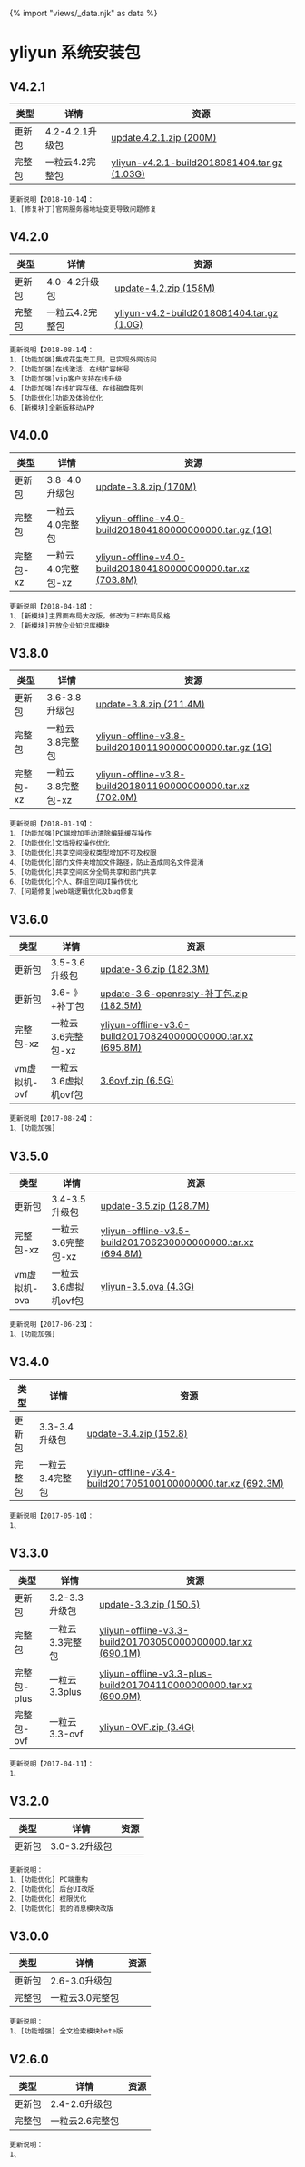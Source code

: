 {% import "views/_data.njk" as data %}
# yliyun 系统安装包

## V4.2.1

类型|详情|资源
--|---|---
更新包|4.2-4.2.1升级包|[update.4.2.1.zip  (200M)](http://app/ylicloud.com/4.2.1.zip)
完整包|一粒云4.2完整包|[yliyun-v4.2.1-build2018081404.tar.gz (1.03G)](http://app/ylicloud.com/4.2.1.zip)


```
更新说明【2018-10-14】：
1、[修复补丁]官网服务器地址变更导致问题修复
```

## V4.2.0

类型|详情|资源
--|---|---
更新包|4.0-4.2升级包|[update-4.2.zip  (158M)](http://app/ylicloud.com/4.2.1.zip)
完整包|一粒云4.2完整包|[yliyun-v4.2-build2018081404.tar.gz (1.0G)](http://app/ylicloud.com/4.2.1.zip)


```
更新说明【2018-08-14】：
1、[功能加强]集成花生壳工具，已实现外网访问
2、[功能加强]在线激活、在线扩容帐号
3、[功能加强]vip客户支持在线升级
4、[功能加强]在线扩容存储、在线磁盘阵列
5、[功能优化]功能及体验优化
6、[新模块]全新版移动APP
```

## V4.0.0

类型|详情|资源
--|---|---
更新包|3.8-4.0升级包|[update-3.8.zip  (170M)](http://app/ylicloud.com/4.2.1.zip)
完整包|一粒云4.0完整包|[yliyun-offline-v4.0-build201804180000000000.tar.gz (1G)](http://app/ylicloud.com/4.2.1.zip)
完整包-xz|一粒云4.0完整包-xz|[yliyun-offline-v4.0-build201804180000000000.tar.xz (703.8M)](http://app/ylicloud.com/4.2.1.zip)


```
更新说明【2018-04-18】：
1、[新模块]主界面布局大改版，修改为三栏布局风格
2、[新模块]开放企业知识库模块
```

## V3.8.0

类型|详情|资源
--|---|---
更新包|3.6-3.8升级包|[update-3.8.zip  (211.4M)](http://app/ylicloud.com/4.2.1.zip)
完整包|一粒云3.8完整包|[yliyun-offline-v3.8-build201801190000000000.tar.gz (1G)](http://app/ylicloud.com/4.2.1.zip)
完整包-xz|一粒云3.8完整包-xz|[yliyun-offline-v3.8-build201801190000000000.tar.xz (702.0M)](http://app/ylicloud.com/4.2.1.zip)

```
更新说明【2018-01-19】：
1、[功能加强]PC端增加手动清除编辑缓存操作
2、[功能优化]文档授权操作优化
3、[功能优化]共享空间授权类型增加不可及权限
4、[功能优化]部门文件夹增加文件路径，防止造成同名文件混淆
5、[功能优化]共享空间区分全局共享和部门共享
6、[功能优化]个人、群组空间UI操作优化
7、[问题修复]web端逻辑优化及bug修复
```


## V3.6.0

类型|详情|资源
--|---|---
更新包|3.5-3.6升级包|[update-3.6.zip  (182.3M)](http://app/ylicloud.com/4.2.1.zip)
更新包|3.6- 》+补丁包|[update-3.6-openresty-补丁包.zip  (182.5M)](http://app/ylicloud.com/4.2.1.zip)
完整包-xz|一粒云3.6完整包-xz|[yliyun-offline-v3.6-build201708240000000000.tar.xz (695.8M)](http://app/ylicloud.com/4.2.1.zip)
vm虚拟机-ovf|一粒云3.6虚拟机ovf包|[3.6ovf.zip (6.5G)](http://app/ylicloud.com/4.2.1.zip)


```
更新说明【2017-08-24】：
1、[功能加强]
```

## V3.5.0

类型|详情|资源
--|---|---
更新包|3.4-3.5升级包|[update-3.5.zip  (128.7M)](http://app/ylicloud.com/4.2.1.zip)
完整包-xz|一粒云3.6完整包-xz|[yliyun-offline-v3.5-build201706230000000000.tar.xz (694.8M)](http://app/ylicloud.com/4.2.1.zip)
vm虚拟机-ova|一粒云3.6虚拟机ovf包|[yliyun-3.5.ova (4.3G)](http://app/ylicloud.com/4.2.1.zip)


```
更新说明【2017-06-23】：
1、[功能加强]
```

## V3.4.0

类型|详情|资源
--|---|---
更新包|3.3-3.4升级包|[update-3.4.zip (152.8)](http://app/ylicloud.com/4.2.1.zip)
完整包|一粒云3.4完整包|[yliyun-offline-v3.4-build201705100100000000.tar.xz (692.3M)](http://app/ylicloud.com/4.2.1.zip)


```
更新说明【2017-05-10】：
1、
```

## V3.3.0

类型|详情|资源
--|---|---
更新包|3.2-3.3升级包|[update-3.3.zip  (150.5)](http://app/ylicloud.com/4.2.1.zip)
完整包|一粒云3.3完整包|[yliyun-offline-v3.3-build201703050000000000.tar.xz (690.1M)](http://app/ylicloud.com/4.2.1.zip)
完整包-plus|一粒云3.3plus|[yliyun-offline-v3.3-plus-build201704110000000000.tar.xz (690.9M)](http://app/ylicloud.com/4.2.1.zip)
完整包-ovf|一粒云3.3-ovf|[yliyun-OVF.zip (3.4G)](http://app/ylicloud.com/4.2.1.zip)


```
更新说明【2017-04-11】：
1、
```

## V3.2.0

类型|详情|资源
--|---|---
更新包|3.0-3.2升级包|



```
更新说明：
1、[功能优化] PC端重构
2、[功能优化] 后台UI改版
2、[功能优化] 权限优化
2、[功能优化] 我的消息模块改版
```


## V3.0.0

类型|详情|资源
--|---|---
更新包|2.6-3.0升级包|
完整包|一粒云3.0完整包|

```
更新说明：
1、[功能增强] 全文检索模块bete版
```

## V2.6.0

类型|详情|资源
--|---|---
更新包|2.4-2.6升级包|
完整包|一粒云2.6完整包|


```
更新说明：
1、
```


